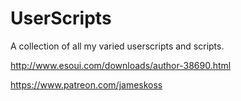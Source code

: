 # UserScripts
A collection of all my varied userscripts and scripts.

http://www.esoui.com/downloads/author-38690.html

https://www.patreon.com/jameskoss
